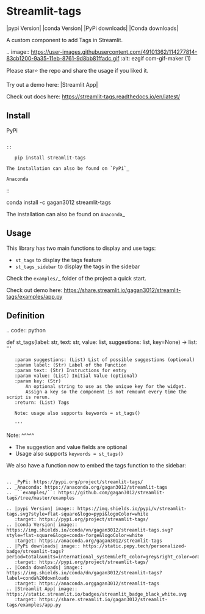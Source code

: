 Streamlit-tags
==============

|pypi Version| |conda Version| |PyPi downloads| |Conda downloads|

A custom component to add Tags in Streamlit.

.. image:: https://user-images.githubusercontent.com/49101362/114277814-83cb1200-9a35-11eb-8761-9d8bb81ffadc.gif
   :alt: ezgif com-gif-maker (1)

Please star⭐ the repo and share the usage if you liked it.

Try out a demo here: |Streamlit App|

Check out docs here: https://streamlit-tags.readthedocs.io/en/latest/

Install
-------

PyPi
~~~~

::

   pip install streamlit-tags

The installation can also be found on `PyPi`_

Anaconda
~~~~~~~~

::

   conda install -c gagan3012 streamlit-tags

The installation can also be found on `Anaconda`_

Usage
-----

This library has two main functions to display and use tags:

-  ``st_tags`` to display the tags feature
-  ``st_tags_sidebar`` to display the tags in the sidebar

Check the ```examples/```_ folder of the project a quick start.

Check out demo here:
https://share.streamlit.io/gagan3012/streamlit-tags/examples/app.py

Definition
----------

.. code:: python

   def st_tags(label: str,
               text: str,
               value: list,
               suggestions: list,
               key=None) -> list:
       '''

       :param suggestions: (List) List of possible suggestions (optional)
       :param label: (Str) Label of the Function
       :param text: (Str) Instructions for entry
       :param value: (List) Initial Value (optional)
       :param key: (Str)
           An optional string to use as the unique key for the widget.
           Assign a key so the component is not remount every time the script is rerun.
       :return: (List) Tags
           
       Note: usage also supports keywords = st_tags()

       '''

Note:
^^^^^

-  The suggestion and value fields are optional
-  Usage also supports ``keywords = st_tags()``

We also have a function now to embed the tags function to the sidebar:
~~~~~~~~~~~~~~~~~~~~~~~~~~~~~~~~~~~~~~~~~~~~~~~~~~~~~~~~~~~~~~~~~~~~~~

.. _PyPi: https://pypi.org/project/streamlit-tags/
.. _Anaconda: https://anaconda.org/gagan3012/streamlit-tags
.. _``examples/``: https://github.com/gagan3012/streamlit-tags/tree/master/examples

.. |pypi Version| image:: https://img.shields.io/pypi/v/streamlit-tags.svg?style=flat-square&logo=pypi&logoColor=white
   :target: https://pypi.org/project/streamlit-tags/
.. |conda Version| image:: https://img.shields.io/conda/vn/gagan3012/streamlit-tags.svg?style=flat-square&logo=conda-forge&logoColor=white
   :target: https://anaconda.org/gagan3012/streamlit-tags
.. |PyPi downloads| image:: https://static.pepy.tech/personalized-badge/streamlit-tags?period=total&units=international_system&left_color=grey&right_color=orange&left_text=pip%20downloads
   :target: https://pypi.org/project/streamlit-tags/
.. |Conda downloads| image:: https://img.shields.io/conda/dn/gagan3012/streamlit-tags?label=conda%20downloads
   :target: https://anaconda.orggagan3012/streamlit-tags
.. |Streamlit App| image:: https://static.streamlit.io/badges/streamlit_badge_black_white.svg
   :target: https://share.streamlit.io/gagan3012/streamlit-tags/examples/app.py